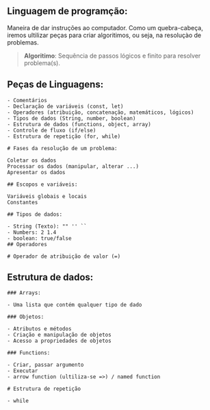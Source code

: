 ## Linguagem de programção:

Maneira de dar instruções ao computador.
Como um quebra-cabeça, iremos ultilizar peças para criar algoritimos, ou seja, na resoluçào de problemas.

>   **Algoritimo**: Sequência de passos lógicos e finito para resolver problema(s).

 ## Peças de Linguagens:

    - Comentários
    - Declaração de variáveis (const, let)
    - Operadores (atribuição, concatenação, matemáticos, lógicos)
    - Tipos de dados (String, number, boolean)
    - Estrutura de dados (functions, object, array)
    - Controle de fluxo (if/else)
    - Estrutura de repetição (for, while)

    # Fases da resolução de um problema:

    Coletar os dados 
    Processar os dados (manipular, alterar ...)
    Apresentar os dados

    ## Escopos e variáveis:

    Variáveis globais e locais
    Constantes

    ## Tipos de dados:

    - String (Texto): "" '' ``
    - Numbers: 2 1.4
    - boolean: true/false
    ## Operadores

    # Operador de atribuição de valor (=)

   ## Estrutura de dados:

    ### Arrays:

    - Uma lista que contém qualquer tipo de dado

    ### Objetos:

    - Atributos e métodos
    - Criação e manipulação de objetos
    - Acesso a propriedades de objetos

    ### Functions:

    - Criar, passar argumento
    - Executar
    - arrow function (ultiliza-se =>) / named function 

    # Estrutura de repetição 

    - while